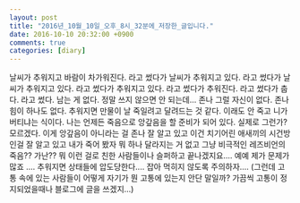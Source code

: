 ```yaml
---
layout: post
title: "2016년_10월_10일_오후_8시_32분에_저장한_글입니다."
date: 2016-10-10 20:32:00 +0900
comments: true 
categories: [diary] 
---
```

날씨가 추워지고 바람이 차가워진다. 라고 썼다가 날씨가 추워지고 있다. 라고 썼다가 날씨가 추워지고 있다. 라고 썼다가 추워지고 있다. 라고 썼다가 추워진다. 라고 썼다가 춥다. 라고 썼다. 남는 게 없다. 정말 쓰지 않으면 안 되는데... 존나 그럴 자신이 없다. 존나 힘이 하나도 없다.
추워지면 만물이 날 죽일려고 달려드는 것 같다. 이래도 안 죽고 니가 버티냐는 식이다. 나는 언제든 죽음으로 앙갚음을 할 준비가 되어 있다. 실제로 그런가? 모르겠다. 이게 앙갚음이 아니라는 걸 존나 잘 알고 있고 이건 치기어린 애새끼의 시건방인걸 잘 알고 있고 내가 죽어 봤자 뭐 하나 달라지는 거 없고 그냥 비극적인 레즈비언의 죽음?? 가난?? 뭐 이런 걸로 친한 사람들이나 슬퍼하고 끝나겠지요.... 예예 제가 문제가 많죠 .... 추워지면 상태들에 압도당한다.... 잡아 먹히지 않도록 주의하자....
(그런데 고통 속에 있는 사람들이 어떻게 자기가 뭔 고통에 있는지 안단 말일까? 가끔씩 고통이 정지되었을때나 블로그에 글을 쓰겠지...)

